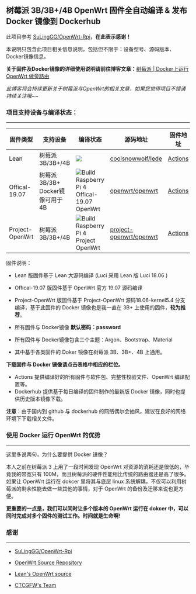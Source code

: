 ## 树莓派 3B/3B+/4B OpenWrt 固件全自动编译 & 发布 Docker 镜像到 Dockerhub 



此项目参考 [SuLingGG/OpenWrt-Rpi](https://github.com/SuLingGG/OpenWrt-Rpi)，**在此表示感谢！**

本说明只包含此项目相关信息说明，包括但不限于：设备型号、源码版本、Docker镜像信息。

**关于固件及Docker镜像的详细使用说明请前往博客文章：**[树莓派 | Docker上运行 OpenWrt 做旁路由](https://blog.sillyson.com/archives/7.html)

*此博客将会持续更新关于树莓派与OpenWrt的相关文章，如果您觉得项目不错请持续关注哦~~*

### 项目支持设备与编译状态：

---

| 固件类型        | 支持设备                              | 编译状态                                                     | 源码地址                                                     | 固件地址                                                     | Docker 镜像地址                                     |
| --------------- | ------------------------------------- | ------------------------------------------------------------ | ------------------------------------------------------------ | ------------------------------------------------------------ | --------------------------------------------------- |
| Lean            | 树莓派 3B/3B+/4B                      | ![](https://github.com/scenerycm/OpenWrt-Raspi/workflows/Build%20Raspberry%20Pi%204%20Lean's%20OpenWrt/badge.svg) | [coolsnowwolf/lede](https://github.com/coolsnowwolf/lede)    | [Actions](https://github.com/scenerycm/OpenWrt-Raspi/actions) | [Dockerhub](https://hub.docker.com/u/scenerycmopen) |
| Offical-19.07   | 树莓派 3B/3B+<br />Docker镜像可用于4B | ![Build Raspberry Pi 4 Offical-19.07 OpenWrt](https://github.com/scenerycm/OpenWrt-Raspi/workflows/Build%20Raspberry%20Pi%204%20Offical-19.07%20OpenWrt/badge.svg) | [openwrt/openwrt](https://github.com/openwrt/openwrt/tree/openwrt-19.07) | [Actions](https://github.com/scenerycm/OpenWrt-Raspi/actions) | [Dockerhub](https://hub.docker.com/u/scenerycmopen) |
| Project-OpenWrt | 树莓派 3B/3B+/4B                      | ![Build Raspberry Pi 4 Project OpenWrt](https://github.com/scenerycm/OpenWrt-Raspi/workflows/Build%20Raspberry%20Pi%204%20Project%20OpenWrt/badge.svg) | [project-openwrt/openwrt](https://github.com/project-openwrt/openwrt/tree/18.06-kernel5.4) | [Actions](https://github.com/scenerycm/OpenWrt-Raspi/actions) | [Dockerhub](https://hub.docker.com/u/scenerycmopen) |

固件说明：

- Lean 版固件基于 Lean 大源码编译 (Luci 采用 Lean 版 Luci 18.06 )
- Offical-19.07 版固件基于 OpenWrt 官方 19.07 源码编译
- Project-OpenWrt 版固件基于 Project-OpenWrt 源码18.06-kernel5.4 分支编译，基于此固件的 Docker 镜像也是我一直在 3B+ 上使用的固件，**较为推荐**。
- 所有固件与 Docker镜像 **默认密码：password**
- 所有固件与 Docker镜像包含三个主题：Argon、Bootstrap、Material

- 其中基于各类固件的 Doker 镜像在树莓派 3B、3B+、4B 上通用。

**下载固件与 Docker 镜像请点击表格中相应的栏位。**

- Actions 提供编译好的所有固件与软件包、完整性校验文件、OpenWrt 编译配置等。
- Dockerhub 提供基于每日编译的固件制作的最新版 Docker 镜像，同时也提供历史版本镜像下载。

**注意**：由于国内到 github 与 dockerhub 的网络偶尔会抽风，建议在良好的网络环境下下载相关文件。

### 使用 Docker 运行 OpenWrt 的优势

---

这里多说两句，为什么要提供 Docker 镜像？

本人之前在树莓派 3 上用了一段时间发现 Open­Wrt 对资源的消耗还是很低的，毕竟我的带宽只有 100M，而且树莓派的硬件性能相比传统的路由器还是高了很多。如果让 Open­Wrt 运行在 dokcer 里将其与底层 linux 系统解耦，不仅可以利用树莓派的剩余性能去做一些其他的事情，对于 Open­Wrt 的备份及迁移来说也更方便。

**更重要的一点是，我们可以同时让多个版本的 Open­Wrt 运行在 dokcer 中，可以同时完成对多个固件的测试工作。时间就是生命啊!**

### 感谢

---

- [SuLingGG/OpenWrt-Rpi](https://github.com/SuLingGG/OpenWrt-Rpi)

- [OpenWrt Source Repository](https://github.com/openwrt/openwrt/)

- [Lean's OpenWrt source](https://github.com/coolsnowwolf/lede)

- [CTCGFW's Team](https://github.com/project-openwrt)
